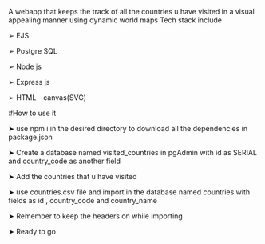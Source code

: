 A webapp that keeps the track of all the countries u have visited in a visual appealing manner using dynamic world maps
Tech stack include 

➢ EJS 

➢ Postgre SQL 

➢ Node js 

➢ Express js 

➢ HTML - canvas(SVG)


#How to use it 

➤ use npm i in the desired directory to download all the dependencies in package.json


➤ Create a database named visited_countries in pgAdmin with id as SERIAL and country_code as another field 


➤ Add the countries that u have visited 


➤ use countries.csv file and import in the database named countries with fields as id , country_code and country_name 


➤ Remember to keep the headers on while importing


➤ Ready to go
